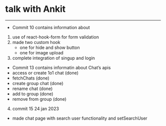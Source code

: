 # talk with Ankit

---

- Commit 10 contains information about

1. use of react-hook-form for form validation
2. made two custom hook
   - one for hide and show button
   - one for image upload
3. complete integration of singup and login

- Commit 13 contains informatin about
  Chat’s apis
- access or create 1o1 chat (done)
- fetchChats (done)
- create group chat (done)
- rename chat (done)
- add to group (done)
- remove from group (done)

4. commit 15 24 jan 2023

- made chat page with search user functionality and setSearchUser
